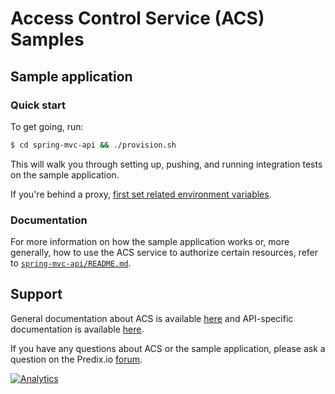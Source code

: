 # Access Control Service (ACS) Samples

## Sample application

### Quick start

To get going, run:

```bash
$ cd spring-mvc-api && ./provision.sh
```

This will walk you through setting up, pushing, and running integration tests on the sample application.

If you're behind a proxy, [first set related environment variables](spring-mvc-api/README.md#setting-proxies-optional).

### Documentation

For more information on how the sample application works or, more generally, how to use the ACS service to authorize certain resources, refer to [`spring-mvc-api/README.md`](spring-mvc-api/README.md).

## Support

General documentation about ACS is available [here](https://www.predix.io/docs/#IGyNp2eM) and API-specific documentation is available [here](https://www.predix.io/services/service.html?id=1180).

If you have any questions about ACS or the sample application, please ask a question on the Predix.io [forum](http://forum.predix.io/topics/access-control.html).

 [![Analytics](https://predix-beacon.appspot.com/UA-82773213-1/acs-samples/readme?pixel)](https://github.com/PredixDev)

